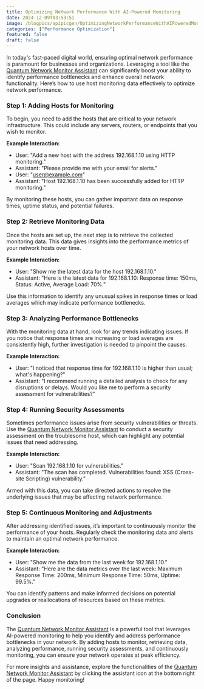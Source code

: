 ```yaml
---
title: Optimizing Network Performance With AI-Powered Monitoring
date: 2024-12-09T03:53:51
image: /blogpics/apipicgen/OptimizingNetworkPerformanceWithAIPoweredMonitoring-36OSN5B4SD.jpg
categories: ["Performance Optimization"]
featured: false
draft: false
---
```

In today's fast-paced digital world, ensuring optimal network performance is paramount for businesses and organizations. Leveraging a tool like the [Quantum Network Monitor Assistant](https://readyforquantum.com/?assistant=open) can significantly boost your ability to identify performance bottlenecks and enhance overall network functionality. Here’s how to use host monitoring data effectively to optimize network performance.

### Step 1: Adding Hosts for Monitoring

To begin, you need to add the hosts that are critical to your network infrastructure. This could include any servers, routers, or endpoints that you wish to monitor.

**Example Interaction:**
- User: "Add a new host with the address 192.168.1.10 using HTTP monitoring."
- Assistant: "Please provide me with your email for alerts."
- User: "user@example.com"
- Assistant: "Host 192.168.1.10 has been successfully added for HTTP monitoring."

By monitoring these hosts, you can gather important data on response times, uptime status, and potential failures.

### Step 2: Retrieve Monitoring Data

Once the hosts are set up, the next step is to retrieve the collected monitoring data. This data gives insights into the performance metrics of your network hosts over time.

**Example Interaction:**
- User: "Show me the latest data for the host 192.168.1.10."
- Assistant: "Here is the latest data for 192.168.1.10: Response time: 150ms, Status: Active, Average Load: 70%."

Use this information to identify any unusual spikes in response times or load averages which may indicate performance bottlenecks.

### Step 3: Analyzing Performance Bottlenecks

With the monitoring data at hand, look for any trends indicating issues. If you notice that response times are increasing or load averages are consistently high, further investigation is needed to pinpoint the causes.

**Example Interaction:**
- User: "I noticed that response time for 192.168.1.10 is higher than usual; what's happening?"
- Assistant: "I recommend running a detailed analysis to check for any disruptions or delays. Would you like me to perform a security assessment for vulnerabilities?"

### Step 4: Running Security Assessments

Sometimes performance issues arise from security vulnerabilities or threats. Use the [Quantum Network Monitor Assistant](https://readyforquantum.com/?assistant=open) to conduct a security assessment on the troublesome host, which can highlight any potential issues that need addressing.

**Example Interaction:**
- User: "Scan 192.168.1.10 for vulnerabilities."
- Assistant: "The scan has completed. Vulnerabilities found: XSS (Cross-site Scripting) vulnerability."

Armed with this data, you can take directed actions to resolve the underlying issues that may be affecting network performance.

### Step 5: Continuous Monitoring and Adjustments

After addressing identified issues, it’s important to continuously monitor the performance of your hosts. Regularly check the monitoring data and alerts to maintain an optimal network performance. 

**Example Interaction:**
- User: "Show me the data from the last week for 192.168.1.10."
- Assistant: "Here are the data metrics over the last week: Maximum Response Time: 200ms, Minimum Response Time: 50ms, Uptime: 99.5%."

You can identify patterns and make informed decisions on potential upgrades or reallocations of resources based on these metrics.

### Conclusion

The [Quantum Network Monitor Assistant](https://readyforquantum.com/?assistant=open) is a powerful tool that leverages AI-powered monitoring to help you identify and address performance bottlenecks in your network. By adding hosts to monitor, retrieving data, analyzing performance, running security assessments, and continuously monitoring, you can ensure your network operates at peak efficiency.

For more insights and assistance, explore the functionalities of the [Quantum Network Monitor Assistant](https://readyforquantum.com/?assistant=open) by clicking the assistant icon at the bottom right of the page. Happy monitoring!